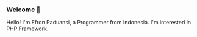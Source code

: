 ### Welcome 👋

Hello! I'm Efron Paduansi, a Programmer from Indonesia. I'm interested in PHP Framework.

